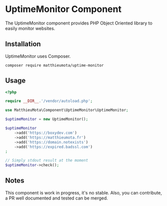 UptimeMonitor Component
=======================

The UptimeMonitor component provides PHP Object Oriented library to easily monitor websites.

## Installation

UptimeMonitor uses Composer.

```
composer require matthieumota/uptime-monitor
```

## Usage

```php
<?php

require __DIR__.'/vendor/autoload.php';

use MatthieuMota\Component\UptimeMonitor\UptimeMonitor;

$uptimeMonitor = new UptimeMonitor();

$uptimeMonitor
	->add('https://boxydev.com')
    ->add('https://matthieumota.fr')
    ->add('https://domain.notexists')
    ->add('https://expired.badssl.com')
;

// Simply stdout result at the moment
$uptimeMonitor->check();

```

## Notes

This component is work in progress, it's no stable. Also, you can contribute, a PR well documented and tested can be merged.
